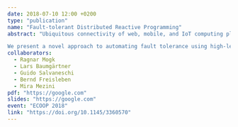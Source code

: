 ```yaml
---
date: 2018-07-10 12:00 +0200
type: "publication"
name: "Fault-tolerant Distributed Reactive Programming"
abstract: "Ubiquitous connectivity of web, mobile, and IoT computing platforms has fostered a variety of distributed applications with decentralized state. These applications execute across multiple devices with varying reliability and connectivity. Unfortunately, there is no declarative fault-tolerant programming model for distributed interactive applications with an inherently decentralized system model.

We present a novel approach to automating fault tolerance using high-level programming abstractions tailored to the needs of distributed interactive applications. Specifically, we propose a calculus that enables formal reasoning about applications' dataflow within and across individual devices. Our calculus reinterprets the functional reactive programming model to seamlessly integrate its automated state change propagation with automated crash recovery of device-local dataflow and disconnection-tolerant distribution with guaranteed automated eventual consistency semantics based on conflict-free replicated datatypes. As a result, programmers are relieved of handling intricate details of distributing change propagation and coping with distribution failures in the presence of interactivity. We also provides proofs of our claims, an implementation of our calculus, and an empirical evaluation using a common interactive application."
collaborators:
  - Ragnar Mogk
  - Lars Baumgärtner
  - Guido Salvaneschi
  - Bernd Freisleben
  - Mira Mezini
pdf: "https://google.com"
slides: "https://google.com"
event: "ECOOP 2018"
link: "https://doi.org/10.1145/3360570"
---
```

